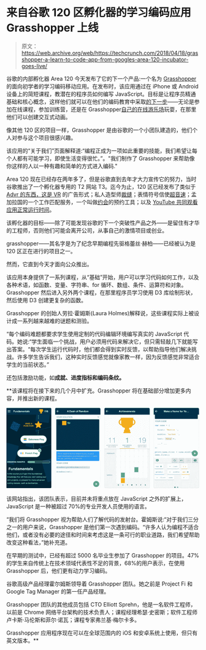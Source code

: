 # 来自谷歌 120 区孵化器的学习编码应用 Grasshopper 上线 

> 原文：<https://web.archive.org/web/https://techcrunch.com/2018/04/18/grasshopper-a-learn-to-code-app-from-googles-area-120-incubator-goes-live/>

谷歌的内部孵化器 Area 120 今天发布了它的下一个产品:一个名为 [Grasshopper](https://web.archive.org/web/20221206135501/https://grasshopper.codes/) 的面向初学者的学习编码移动应用。在发布时，该应用通过在 iPhone 或 Android 设备上的简短课程，教潜在的程序员如何编写 JavaScript。目标是让程序员精通基础和核心概念，这样他们就可以在他们的编码教育中采取[的下一步](https://web.archive.org/web/20221206135501/https://support.grasshopper.codes/t/super-charge-your-coding-skills/58)——无论是参加在线课程，参加训练营，还是在 Grasshopper[自己的在线游乐场](https://web.archive.org/web/20221206135501/https://jsfiddle.net/Grasshopper_explainer/tuusppf5/)玩耍，在那里他们可以创建交互式动画。

像其他 120 区的项目一样，Grasshopper 是由谷歌的一个小团队建造的，他们个人对参与这个项目很感兴趣。

该应用的“关于我们”页面解释道:“编程正成为一项如此重要的技能，我们希望让每个人都有可能学习，即使生活变得很忙。”。"我们制作了 Grasshopper 来帮助像你这样的人以一种有趣和简单的方式进入编码."

Area 120 现在已经存在两年多了，但是谷歌直到去年才大力宣传它的努力，当时谷歌推出了一个孵化器专用的 T2 网站 T3。迄今为止，120 区已经发布了类似于 [Advr 的东西，这是 VR](https://web.archive.org/web/20221206135501/https://techcrunch.com/2017/06/28/google-unveils-advr-an-experimental-area-120-project-for-advertising-in-vr/) 的广告形式；私人造型师[裁缝](https://web.archive.org/web/20221206135501/https://itunes.apple.com/us/app/tailor-personal-stylist-shopping-assistant/id1165603432?mt=8)；表情符号信使[超音速](https://web.archive.org/web/20221206135501/https://sites.google.com/corp/view/besupersonic/home)；孟加拉国的一个工作匹配服务，一个叫做[约会](https://web.archive.org/web/20221206135501/https://beta.techcrunch.com/2017/04/26/appointments-is-the-latest-app-from-googles-internal-incubator-area-120/?_ga=2.135554809.958102807.1523886805-1447864512.1494524635)的预约工具；以及 [YouTube 共同观看应用正常运行时间](https://web.archive.org/web/20221206135501/https://beta.techcrunch.com/2017/06/26/uptime-youtubes-experimental-app-for-watching-videos-with-friends-opens-to-all/?_ga=2.135554809.958102807.1523886805-1447864512.1494524635)。

该孵化器的目标——除了可能发现谷歌的下一个突破性产品之外——是留住有才华的工程师，否则他们可能会离开公司，从事自己的激情项目或创业。

grasshopper——其名字是为了纪念早期编程先驱格蕾丝·赫柏——已经被认为是 120 区正在进行的项目之一。

然而，它直到今天才面向公众推出。

该应用本身提供了一系列课程，从“基础”开始，用户可以学习代码如何工作，以及各种术语，如函数、变量、字符串、for 循环、数组、条件、运算符和对象。Grasshopper 然后进入另外两个课程，在那里程序员学习使用 D3 库绘制形状，然后使用 D3 创建更复杂的函数。

Grasshopper 的创始人劳拉·霍姆斯(Laura Holmes)解释说，这些课程实际上被设计成一系列越来越难的谜题和测验。

“每个编码难题都要求学生使用定制的代码编辑环境编写真实的 JavaScript 代码。她说:“学生面临一个挑战，用户必须用代码来解决它，但只需轻敲几下就能写出答案。“每次学生运行代码时，他们都会得到实时反馈，以帮助指导他们解决挑战。许多学生告诉我们，这种实时反馈感觉就像家教一样，因为反馈感觉非常适合学生的当前状态。”

还包括激励功能，如**成就、进度指标和编码条纹。**

 **该课程将在接下来的几个月中扩充。Grasshopper 将在基础部分增加更多内容，并推出新的课程。

![](img/b94d8da2687baefa82bad2fe767ab50d.png)

该网站指出，该团队表示，目前并未将重点放在 JavaScript 之外的扩展上，JavaScript 是一种被超过 70%的专业开发人员使用的语言。

“我们将 Grasshopper 视为帮助人们了解代码的发射台。霍姆斯说:“对于我们三分之一的用户来说，Grasshopper 是他们第一次遇到编码。“许多人认为编程不适合他们，或者没有必要的途径和时间来考虑这是一条可行的职业道路，我们希望帮助改变这种看法，”她补充道。

在早期的测试中，已经有超过 5000 名毕业生参加了 Grasshopper 的项目。47%的学生来自传统上在技术领域代表性不足的背景，68%的用户表示，在使用 Grasshopper 后，他们更有动力学习编码。

谷歌高级产品经理霍尔姆斯领导着 Grasshopper 团队。她之前是 Project Fi 和 Google Tag Manager 的第一任产品经理。

Grasshopper 团队的其他成员包括 CTO Elliott Sprehn，他是一名软件工程师，以前是 Chrome 网络平台架构的技术负责人；课程经理希瑟·史密斯；软件工程师卢卡斯·马伦斯和菲尔·诺瓦；课程专家弗兰基·梅尔卡多。

Grasshopper 应用程序现在可以在全球范围内的 iOS 和安卓系统上使用，但只有英文版本。**